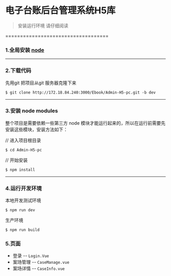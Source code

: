# 电子台账后台管理系统H5库

>安装运行环境  请仔细阅读

===================================
### 1.全局安装 [node](https://nodejs.org/en/)

---

### 2.下载代码
先用git 把项目从git 服务器克隆下来

`$ git clone http://172.18.84.240:3000/Ebook/Admin-H5-pc.git -b dev`

---

### 3.安装 node modules

整个项目是需要依赖一些第三方 node 模块才能运行起来的，所以在运行前需要先安装这些模块，安装方法如下：

// 进入项目根目录

`$ cd Admin-H5-pc`

// 开始安装

`$ npm install`

---

### 4.运行开发环境
本地开发测试环境

`$ npm run dev`

生产环境

`$ npm run build`

### 5.页面

- 登录 -- `Login.Vue`
- 案场管理 -- `CaseManage.vue`
- 案场详情 -- `CaseInfo.vue`